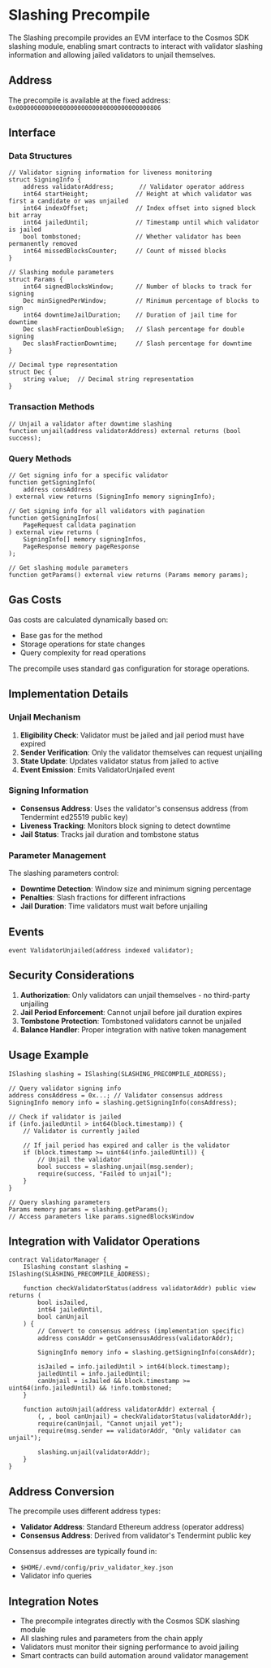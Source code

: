# Slashing Precompile

The Slashing precompile provides an EVM interface to the Cosmos SDK slashing module, enabling smart contracts to interact with validator slashing information and allowing jailed validators to unjail themselves.

## Address

The precompile is available at the fixed address: `0x0000000000000000000000000000000000000806`

## Interface

### Data Structures

```solidity
// Validator signing information for liveness monitoring
struct SigningInfo {
    address validatorAddress;       // Validator operator address
    int64 startHeight;             // Height at which validator was first a candidate or was unjailed
    int64 indexOffset;             // Index offset into signed block bit array
    int64 jailedUntil;             // Timestamp until which validator is jailed
    bool tombstoned;               // Whether validator has been permanently removed
    int64 missedBlocksCounter;     // Count of missed blocks
}

// Slashing module parameters
struct Params {
    int64 signedBlocksWindow;      // Number of blocks to track for signing
    Dec minSignedPerWindow;        // Minimum percentage of blocks to sign
    int64 downtimeJailDuration;    // Duration of jail time for downtime
    Dec slashFractionDoubleSign;   // Slash percentage for double signing
    Dec slashFractionDowntime;     // Slash percentage for downtime
}

// Decimal type representation
struct Dec {
    string value;  // Decimal string representation
}
```

### Transaction Methods

```solidity
// Unjail a validator after downtime slashing
function unjail(address validatorAddress) external returns (bool success);
```

### Query Methods

```solidity
// Get signing info for a specific validator
function getSigningInfo(
    address consAddress
) external view returns (SigningInfo memory signingInfo);

// Get signing info for all validators with pagination
function getSigningInfos(
    PageRequest calldata pagination
) external view returns (
    SigningInfo[] memory signingInfos,
    PageResponse memory pageResponse
);

// Get slashing module parameters
function getParams() external view returns (Params memory params);
```

## Gas Costs

Gas costs are calculated dynamically based on:
- Base gas for the method
- Storage operations for state changes
- Query complexity for read operations

The precompile uses standard gas configuration for storage operations.

## Implementation Details

### Unjail Mechanism

1. **Eligibility Check**: Validator must be jailed and jail period must have expired
2. **Sender Verification**: Only the validator themselves can request unjailing
3. **State Update**: Updates validator status from jailed to active
4. **Event Emission**: Emits ValidatorUnjailed event

### Signing Information

- **Consensus Address**: Uses the validator's consensus address (from Tendermint ed25519 public key)
- **Liveness Tracking**: Monitors block signing to detect downtime
- **Jail Status**: Tracks jail duration and tombstone status

### Parameter Management

The slashing parameters control:
- **Downtime Detection**: Window size and minimum signing percentage
- **Penalties**: Slash fractions for different infractions
- **Jail Duration**: Time validators must wait before unjailing

## Events

```solidity
event ValidatorUnjailed(address indexed validator);
```

## Security Considerations

1. **Authorization**: Only validators can unjail themselves - no third-party unjailing
2. **Jail Period Enforcement**: Cannot unjail before jail duration expires
3. **Tombstone Protection**: Tombstoned validators cannot be unjailed
4. **Balance Handler**: Proper integration with native token management

## Usage Example

```solidity
ISlashing slashing = ISlashing(SLASHING_PRECOMPILE_ADDRESS);

// Query validator signing info
address consAddress = 0x...; // Validator consensus address
SigningInfo memory info = slashing.getSigningInfo(consAddress);

// Check if validator is jailed
if (info.jailedUntil > int64(block.timestamp)) {
    // Validator is currently jailed
    
    // If jail period has expired and caller is the validator
    if (block.timestamp >= uint64(info.jailedUntil)) {
        // Unjail the validator
        bool success = slashing.unjail(msg.sender);
        require(success, "Failed to unjail");
    }
}

// Query slashing parameters
Params memory params = slashing.getParams();
// Access parameters like params.signedBlocksWindow
```

## Integration with Validator Operations

```solidity
contract ValidatorManager {
    ISlashing constant slashing = ISlashing(SLASHING_PRECOMPILE_ADDRESS);
    
    function checkValidatorStatus(address validatorAddr) public view returns (
        bool isJailed,
        int64 jailedUntil,
        bool canUnjail
    ) {
        // Convert to consensus address (implementation specific)
        address consAddr = getConsensusAddress(validatorAddr);
        
        SigningInfo memory info = slashing.getSigningInfo(consAddr);
        
        isJailed = info.jailedUntil > int64(block.timestamp);
        jailedUntil = info.jailedUntil;
        canUnjail = isJailed && block.timestamp >= uint64(info.jailedUntil) && !info.tombstoned;
    }
    
    function autoUnjail(address validatorAddr) external {
        (, , bool canUnjail) = checkValidatorStatus(validatorAddr);
        require(canUnjail, "Cannot unjail yet");
        require(msg.sender == validatorAddr, "Only validator can unjail");
        
        slashing.unjail(validatorAddr);
    }
}
```

## Address Conversion

The precompile uses different address types:
- **Validator Address**: Standard Ethereum address (operator address)
- **Consensus Address**: Derived from validator's Tendermint public key

Consensus addresses are typically found in:
- `$HOME/.evmd/config/priv_validator_key.json`
- Validator info queries

## Integration Notes

- The precompile integrates directly with the Cosmos SDK slashing module
- All slashing rules and parameters from the chain apply
- Validators must monitor their signing performance to avoid jailing
- Smart contracts can build automation around validator management